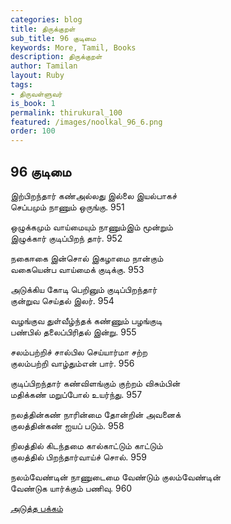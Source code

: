 ```yaml
---
categories: blog
title: திருக்குறள்
sub_title: 96 குடிமை
keywords: More, Tamil, Books
description: திருக்குறள்
author: Tamilan
layout: Ruby
tags:
- திருவள்ளுவர்
is_book: 1
permalink: thirukural_100
featured: /images/noolkal_96_6.png
order: 100
---
```

## 96 குடிமை

இற்பிறந்தார் கண்அல்லது இல்லை இயல்பாகச்  
செப்பமும் நாணும் ஒருங்கு. 951

ஒழுக்கமும் வாய்மையும் நாணும்இம் மூன்றும்  
இழுக்கார் குடிப்பிறந் தார். 952

நகைஈகை இன்சொல் இகழாமை நான்கும்  
வகையென்ப வாய்மைக் குடிக்கு. 953

அடுக்கிய கோடி பெறினும் குடிப்பிறந்தார்  
குன்றுவ செய்தல் இலர். 954

வழங்குவ துள்வீழ்ந்தக் கண்ணும் பழங்குடி  
பண்பில் தலைப்பிரிதல் இன்று. 955

சலம்பற்றிச் சால்பில செய்யார்மா சற்ற  
குலம்பற்றி வாழ்தும்என் பார். 956

குடிப்பிறந்தார் கண்விளங்கும் குற்றம் விசும்பின்  
மதிக்கண் மறுப்போல் உயர்ந்து. 957

நலத்தின்கண் நாரின்மை தோன்றின் அவனைக்  
குலத்தின்கண் ஐயப் படும். 958

நிலத்தில் கிடந்தமை கால்காட்டும் காட்டும்  
குலத்தில் பிறந்தார்வாய்ச் சொல். 959

நலம்வேண்டின் நாணுடைமை வேண்டும் குலம்வேண்டின்  
வேண்டுக யார்க்கும் பணிவு. 960

[அடுத்த பக்கம்](thirukural_101)
